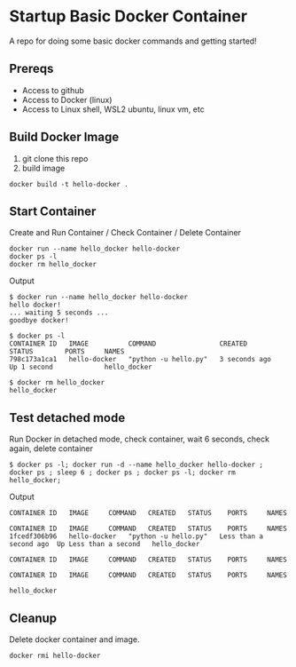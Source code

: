# Startup Basic Docker Container
A repo for doing some basic docker commands and getting started!

## Prereqs
* Access to github
* Access to Docker (linux)
* Access to Linux shell, WSL2 ubuntu, linux vm, etc

## Build Docker Image
1. git clone this repo
2. build image
```shell
docker build -t hello-docker .
```

## Start Container
Create and Run Container / Check Container / Delete Container

```shell
docker run --name hello_docker hello-docker
docker ps -l
docker rm hello_docker
```
Output
```output
$ docker run --name hello_docker hello-docker
hello docker!
... waiting 5 seconds ...
goodbye docker!

$ docker ps -l
CONTAINER ID   IMAGE          COMMAND                CREATED         STATUS        PORTS     NAMES
798c173a1ca1   hello-docker   "python -u hello.py"   3 seconds ago   Up 1 second             hello_docker

$ docker rm hello_docker
hello_docker
```


## Test detached mode
Run Docker in detached mode, check container, wait 6 seconds, check again, delete container
```shell
$ docker ps -l; docker run -d --name hello_docker hello-docker ; docker ps ; sleep 6 ; docker ps ; docker ps -l; docker rm hello_docker; 
```

Output
```output
CONTAINER ID   IMAGE     COMMAND   CREATED   STATUS    PORTS     NAMES

CONTAINER ID   IMAGE     COMMAND   CREATED   STATUS    PORTS     NAMES
1fcedf306b96   hello-docker   "python -u hello.py"   Less than a second ago  Up Less than a second   hello_docker

CONTAINER ID   IMAGE     COMMAND   CREATED   STATUS    PORTS     NAMES

CONTAINER ID   IMAGE     COMMAND   CREATED   STATUS    PORTS     NAMES

hello_docker
```

## Cleanup
Delete docker container and image.
```shell
docker rmi hello-docker
```